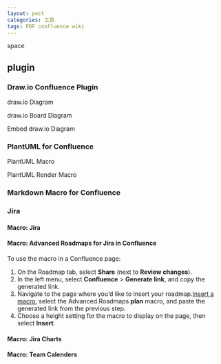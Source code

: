 ```yaml
---
layout: post
categories: 工具
tags: PDF confluence wiki
---
```


space



## plugin

### Draw.io Confluence Plugin

draw.io Diagram

draw.io Board Diagram

Embed draw.io Diagram

### PlantUML for Confluence

PlantUML Macro

PlantUML Render Macro

### Markdown Macro for Confluence



### Jira

#### Macro: Jira

#### Macro: Advanced Roadmaps for Jira in Confluence

To use the macro in a Confluence page:

1. On the Roadmap tab, select **Share** (next to **Review changes**).
2. In the left menu, select **Confluence** > **Generate link**, and copy the generated link.
3. Navigate to the page where you’d like to insert your roadmap.[Insert a macro](https://confluence.atlassian.com/doc/macros-139387.html), select the Advanced Roadmaps **plan** macro, and paste the generated link from the previous step.
4. Choose a height setting for the macro to display on the page, then select **Insert**.

#### Macro: Jira Charts

#### Macro: Team Calenders